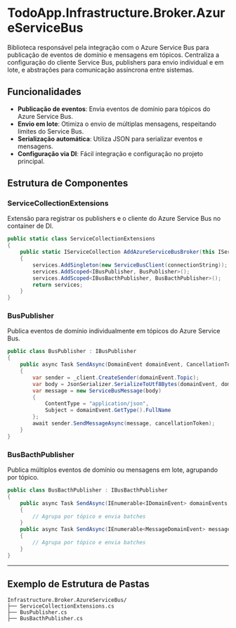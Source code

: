 ﻿# TodoApp.Infrastructure.Broker.AzureServiceBus

Biblioteca responsável pela integração com o Azure Service Bus para publicação de eventos de domínio e mensagens em tópicos.
Centraliza a configuração do cliente Service Bus, publishers para envio individual e em lote, e abstrações para comunicação assíncrona entre sistemas.

## Funcionalidades
- **Publicação de eventos**: Envia eventos de domínio para tópicos do Azure Service Bus.
- **Envio em lote**: Otimiza o envio de múltiplas mensagens, respeitando limites do Service Bus.
- **Serialização automática**: Utiliza JSON para serializar eventos e mensagens.
- **Configuração via DI**: Fácil integração e configuração no projeto principal.

## Estrutura de Componentes

### ServiceCollectionExtensions
Extensão para registrar os publishers e o cliente do Azure Service Bus no container de DI.
```csharp
public static class ServiceCollectionExtensions
{
    public static IServiceCollection AddAzureServiceBusBroker(this IServiceCollection services, string connectionString)
    {
        services.AddSingleton(new ServiceBusClient(connectionString));
        services.AddScoped<IBusPublisher, BusPublisher>();
        services.AddScoped<IBusBacthPublisher, BusBacthPublisher>();
        return services;
    }
}
```

### BusPublisher
Publica eventos de domínio individualmente em tópicos do Azure Service Bus.
```csharp
public class BusPublisher : IBusPublisher
{
    public async Task SendAsync(DomainEvent domainEvent, CancellationToken cancellationToken = default)
    {
        var sender = _client.CreateSender(domainEvent.Topic);
        var body = JsonSerializer.SerializeToUtf8Bytes(domainEvent, domainEvent.GetType(), _jsonOptions);
        var message = new ServiceBusMessage(body)
        {
            ContentType = "application/json",
            Subject = domainEvent.GetType().FullName
        };
        await sender.SendMessageAsync(message, cancellationToken);
    }
}
```

### BusBacthPublisher
Publica múltiplos eventos de domínio ou mensagens em lote, agrupando por tópico.
```csharp
public class BusBacthPublisher : IBusBacthPublisher
{
    public async Task SendAsync(IEnumerable<IDomainEvent> domainEvents, CancellationToken cancellationToken = default)
    {
        // Agrupa por tópico e envia batches
    }
    public async Task SendAsync(IEnumerable<MessageDomainEvent> messageDomainEvents, CancellationToken cancellationToken = default)
    {
        // Agrupa por tópico e envia batches
    }
}
```

---

## Exemplo de Estrutura de Pastas
```
Infrastructure.Broker.AzureServiceBus/
├── ServiceCollectionExtensions.cs
├── BusPublisher.cs
├── BusBacthPublisher.cs
```


